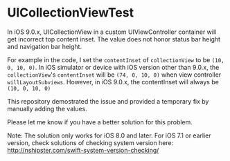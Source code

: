 # UICollectionViewTest
In iOS 9.0.x, UICollectionView in a custom UIViewController container will get incorrect top content inset. The value does not honor status bar height and navigation bar height.

For example in the code, I set the `contentInset` of `collectionView` to be `(10, 0, 10, 0)`. In iOS simulator or device with iOS version other than 9.0.x, the `collectionView`'s `contentInset` will be `(74, 0, 10, 0)` when view controller `willLayoutSubviews`. However, in iOS 9.0.x, the contentInset will always be `(10, 0, 10, 0)`

This repository demostrated the issue and provided a temporary fix by manually adding the values.

Please let me know if you have a better solution for this problem. 


Note: The solution only works for iOS 8.0 and later. For iOS 7.1 or earlier version, check solutions of checking system version here: http://nshipster.com/swift-system-version-checking/
